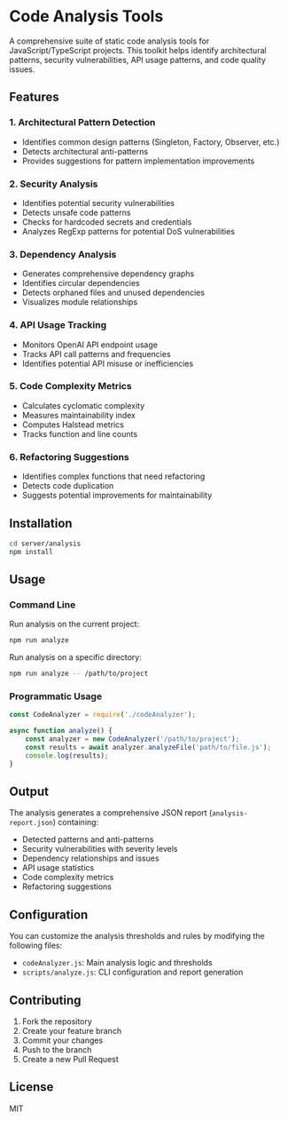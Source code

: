 # Code Analysis Tools

A comprehensive suite of static code analysis tools for JavaScript/TypeScript projects. This toolkit helps identify architectural patterns, security vulnerabilities, API usage patterns, and code quality issues.

## Features

### 1. Architectural Pattern Detection
- Identifies common design patterns (Singleton, Factory, Observer, etc.)
- Detects architectural anti-patterns
- Provides suggestions for pattern implementation improvements

### 2. Security Analysis
- Identifies potential security vulnerabilities
- Detects unsafe code patterns
- Checks for hardcoded secrets and credentials
- Analyzes RegExp patterns for potential DoS vulnerabilities

### 3. Dependency Analysis
- Generates comprehensive dependency graphs
- Identifies circular dependencies
- Detects orphaned files and unused dependencies
- Visualizes module relationships

### 4. API Usage Tracking
- Monitors OpenAI API endpoint usage
- Tracks API call patterns and frequencies
- Identifies potential API misuse or inefficiencies

### 5. Code Complexity Metrics
- Calculates cyclomatic complexity
- Measures maintainability index
- Computes Halstead metrics
- Tracks function and line counts

### 6. Refactoring Suggestions
- Identifies complex functions that need refactoring
- Detects code duplication
- Suggests potential improvements for maintainability

## Installation

```bash
cd server/analysis
npm install
```

## Usage

### Command Line

Run analysis on the current project:
```bash
npm run analyze
```

Run analysis on a specific directory:
```bash
npm run analyze -- /path/to/project
```

### Programmatic Usage

```javascript
const CodeAnalyzer = require('./codeAnalyzer');

async function analyze() {
    const analyzer = new CodeAnalyzer('/path/to/project');
    const results = await analyzer.analyzeFile('path/to/file.js');
    console.log(results);
}
```

## Output

The analysis generates a comprehensive JSON report (`analysis-report.json`) containing:
- Detected patterns and anti-patterns
- Security vulnerabilities with severity levels
- Dependency relationships and issues
- API usage statistics
- Code complexity metrics
- Refactoring suggestions

## Configuration

You can customize the analysis thresholds and rules by modifying the following files:
- `codeAnalyzer.js`: Main analysis logic and thresholds
- `scripts/analyze.js`: CLI configuration and report generation

## Contributing

1. Fork the repository
2. Create your feature branch
3. Commit your changes
4. Push to the branch
5. Create a new Pull Request

## License

MIT
